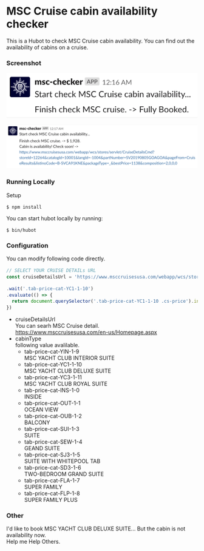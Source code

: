 # MSC Cruise cabin availability checker

This is a Hubot to check MSC Cruise cabin availability.
You can find out the availability of cabins on a cruise.

### Screenshot

<kbd>![slack bot](screenshot.png)</kbd>

<kbd>![slack bot](screenshot2.png)</kbd>

### Running Locally

Setup

```
$ npm install
```

You can start hubot locally by running:

```
$ bin/hubot
```

### Configuration

You can modify following code directly.


```javascript:scripts/index.js
// SELECT YOUR CRUISE DETAILs URL
const cruiseDetailsUrl = 'https://www.msccruisesusa.com/webapp/wcs/stores/servlet/CruiseDetailsCmd?storeId=12264&catalogId=10001&langId=-1004&partNumber=SV20190805GOAGOA&pageFrom=CruiseResults&listinoCode=B-SVCA91KNE&packageType=_&bestPrice=1138&composition=2,0,0,0';
```

```javascript:scripts/index.js
.wait('.tab-price-cat-YC1-1-10')
.evaluate(() => {
  return document.querySelector('.tab-price-cat-YC1-1-10 .cs-price').innerText;
})
```

* cruiseDetailsUrl  
You can searh MSC Cruise detail.  
https://www.msccruisesusa.com/en-us/Homepage.aspx
* cabinType  
following value avalilable.
    * tab-price-cat-YIN-1-9  
    MSC YACHT CLUB INTERIOR SUITE
    * tab-price-cat-YC1-1-10  
    MSC YACHT CLUB DELUXE SUITE
    * tab-price-cat-YC3-1-11  
    MSC YACHT CLUB ROYAL SUITE
    * tab-price-cat-INS-1-0  
    INSIDE
    * tab-price-cat-OUT-1-1  
    OCEAN VIEW
    * tab-price-cat-OUB-1-2  
    BALCONY
    * tab-price-cat-SUI-1-3  
    SUITE
    * tab-price-cat-SEW-1-4  
    GEAND SUITE
    * tab-price-cat-SJ3-1-5  
    SUITE WITH WHITEPOOL TAB
    * tab-price-cat-SD3-1-6  
    TWO-BEDROOM GRAND SUITE
    * tab-price-cat-FLA-1-7  
    SUPER FAMILY
    * tab-price-cat-FLP-1-8  
    SUPER FAMILY PLUS

### Other

I'd like to book MSC YACHT CLUB DELUXE SUITE... But the cabin is not availability now.  
Help me Help Others.
